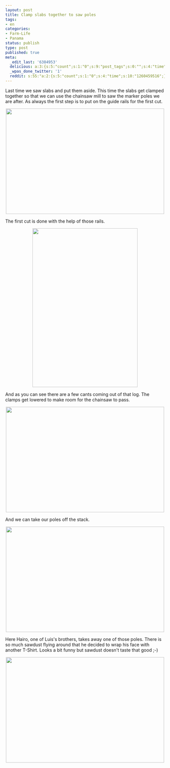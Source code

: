 ```yaml
---
layout: post
title: Clamp slabs together to saw poles
tags:
- en
categories:
- Farm-Life
- Panama
status: publish
type: post
published: true
meta:
  _edit_last: '6384953'
  delicious: a:3:{s:5:"count";s:1:"0";s:9:"post_tags";s:0:"";s:4:"time";s:10:"1261364274";}
  _wpas_done_twitter: '1'
  reddit: s:55:"a:2:{s:5:"count";s:1:"0";s:4:"time";s:10:"1260459516";}";
---
```

Last time we saw slabs and put them aside. This time the slabs get clamped together so that we can use the chainsaw mill to saw the marker poles we are after. As always the first step is to put on the guide rails for the first cut.

<a href="http://www.flickr.com/photos/34665899@N00/4136457241" title="View '' on Flickr.com"><div style="text-align:center;"><img src="http://farm3.static.flickr.com/2547/4136457241_8f30ebc9ce.jpg" alt="" border="0" width="500" height="332" /></div></a>

The first cut is done with the help of those rails.

<a href="http://www.flickr.com/photos/34665899@N00/4136457595" title="View '' on Flickr.com"><div style="text-align:center;"><img src="http://farm3.static.flickr.com/2723/4136457595_a6e6c217dd.jpg" alt="" border="0" width="332" height="500" /></div></a>

And as you can see there are a few cants coming out of that log. The clamps get lowered to make room for the chainsaw to pass.

<a href="http://www.flickr.com/photos/34665899@N00/4137222100" title="View '' on Flickr.com"><div style="text-align:center;"><img src="http://farm3.static.flickr.com/2495/4137222100_6197eee7a5.jpg" alt="" border="0" width="500" height="332" /></div></a>

And we can take our poles off the stack.

<a href="http://www.flickr.com/photos/34665899@N00/4136458335" title="View '' on Flickr.com"><div style="text-align:center;"><img src="http://farm3.static.flickr.com/2755/4136458335_d1cdbfdcd1.jpg" alt="" border="0" width="500" height="332" /></div></a>

Here Hairo, one of Luis's brothers, takes away one of those poles. There is so much sawdust flying around that he decided to wrap his face with another T-Shirt. Looks a bit funny but sawdust doesn't taste that good ;-)

<a href="http://www.flickr.com/photos/34665899@N00/4136458645" title="View '' on Flickr.com"><div style="text-align:center;"><img src="http://farm3.static.flickr.com/2770/4136458645_432214f22d.jpg" alt="" border="0" width="500" height="332" /></div></a>
